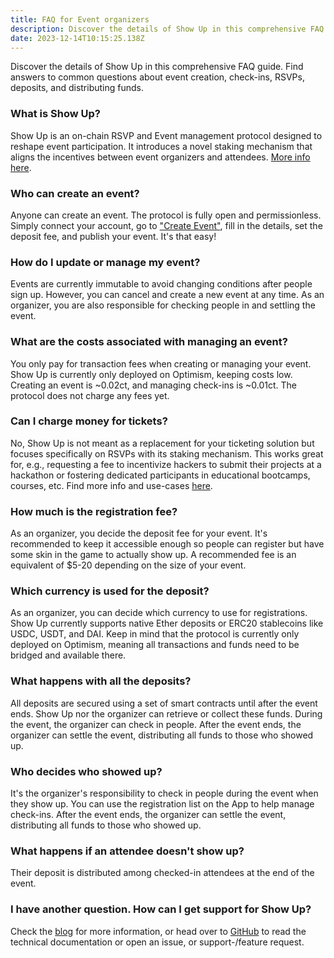 ```yaml
---
title: FAQ for Event organizers
description: Discover the details of Show Up in this comprehensive FAQ guide. Find answers to common questions about event creation, check-ins, RSVPs, deposits, and distributing funds.
date: 2023-12-14T10:15:25.138Z
---
```


Discover the details of Show Up in this comprehensive FAQ guide. Find answers to common questions about event creation, check-ins, RSVPs, deposits, and distributing funds.

### What is Show Up?

Show Up is an on-chain RSVP and Event management protocol designed to reshape event participation. It introduces a novel staking mechanism that aligns the incentives between event organizers and attendees. [More info here](https://blog.showup.events/introducing-show-up-protocol).

### Who can create an event?

Anyone can create an event. The protocol is fully open and permissionless. Simply connect your account, go to ["Create Event"](https://www.showup.events/create), fill in the details, set the deposit fee, and publish your event. It's that easy!

### How do I update or manage my event?

Events are currently immutable to avoid changing conditions after people sign up. However, you can cancel and create a new event at any time. As an organizer, you are also responsible for checking people in and settling the event.

### What are the costs associated with managing an event?

You only pay for transaction fees when creating or managing your event. Show Up is currently only deployed on Optimism, keeping costs low. Creating an event is ~0.02ct, and managing check-ins is ~0.01ct. The protocol does not charge any fees yet.

### Can I charge money for tickets?

No, Show Up is not meant as a replacement for your ticketing solution but focuses specifically on RSVPs with its staking mechanism. This works great for, e.g., requesting a fee to incentivize hackers to submit their projects at a hackathon or fostering dedicated participants in educational bootcamps, courses, etc. Find more info and use-cases [here](https://blog.showup.events/introducing-show-up-protocol).

### How much is the registration fee?

As an organizer, you decide the deposit fee for your event. It's recommended to keep it accessible enough so people can register but have some skin in the game to actually show up. A recommended fee is an equivalent of $5-20 depending on the size of your event.

### Which currency is used for the deposit?

As an organizer, you can decide which currency to use for registrations. Show Up currently supports native Ether deposits or ERC20 stablecoins like USDC, USDT, and DAI. Keep in mind that the protocol is currently only deployed on Optimism, meaning all transactions and funds need to be bridged and available there.

### What happens with all the deposits?

All deposits are secured using a set of smart contracts until after the event ends. Show Up nor the organizer can retrieve or collect these funds. During the event, the organizer can check in people. After the event ends, the organizer can settle the event, distributing all funds to those who showed up.

### Who decides who showed up?

It's the organizer's responsibility to check in people during the event when they show up. You can use the registration list on the App to help manage check-ins. After the event ends, the organizer can settle the event, distributing all funds to those who showed up.

### What happens if an attendee doesn't show up?

Their deposit is distributed among checked-in attendees at the end of the event.

### I have another question. How can I get support for Show Up?

Check the [blog](https://blog.showup.events/) for more information, or head over to [GitHub](https://github.com/wslyvh/show-up) to read the technical documentation or open an issue, or support-/feature request.
